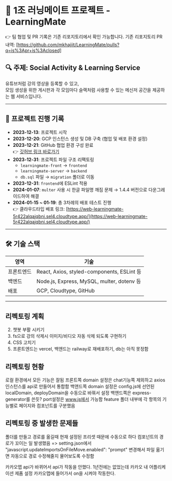 # 🧠 1조 러닝메이트 프로젝트 - LearningMate

👉 팀 협업 및 PR 기록은 기존 리포지토리에서 확인 가능합니다.
기존 리포지토리 PR 내역: [https://github.com/mkhajiit/LearningMate/pulls?q=is%3Apr+is%3Aclosed]

## 🔍 주제: Social Activity & Learning Service

유튜브처럼 강의 영상을 등록할 수 있고,  
모임 생성을 위한 게시판과 각 모임마다 슬랙처럼 사용할 수 있는 메신저 공간을 제공하는 웹 서비스입니다.

---

## 📆 프로젝트 진행 기록

- **2023-12-13**: 프로젝트 시작
- **2023-12-20**: GCP 인스턴스 생성 및 DB 구축 (협업 및 배포 환경 설정)
- **2023-12-21**: GitHub 협업 환경 구성 완료  
  👉 [깃허브 링크 바로가기](https://github.com/mkhajiit/LearningMate)
- **2023-12-31**: 프로젝트 파일 구조 리팩토링
  - `learningmate-front` → `frontend`
  - `learningmate-server` → `backend`
  - `db.sql` 파일 → `migration` 폴더로 이동
- **2023-12-31**: `frontend`에 ESLint 적용
- **2024-01-07**: `multer` 사용 시 한글 파일명 깨짐 문제 → 1.4.4 버전으로 다운그레이드하여 해결
- **2024-01-15 ~ 01-19**: 총 3차례의 배포 테스트 진행  
  👉 클라우드타입 배포 링크: [https://web-learningmate-5r422alqajqbni.sel4.cloudtype.app/](https://web-learningmate-5r422alqajqbni.sel4.cloudtype.app/)

---

## 🛠 기술 스택

| 영역       | 기술                                       |
| ---------- | ------------------------------------------ |
| 프론트엔드 | React, Axios, styled-components, ESLint 등 |
| 백엔드     | Node.js, Express, MySQL, multer, dotenv 등 |
| 배포       | GCP, Cloudtype, GitHub                     |

---

## 리펙토링 계획

2. 챗봇 부활 시키기
3. fs으로 강의 삭제시 이미지/비디오 자동 삭제 되도록 구현하기
4. CSS 고치기
5. 프론트엔드는 vercel, 백앤드는 railway로 재배포하기, db는 아직 못정함

## 리펙토링 현황

로컬 환경에서 모든 기능은 잘됨
프론트쪽 domain 설정은 chat기능쪽 제외하고 axios 인스턴스를 api로 만들어서 통합함
백앤드쪽 domain 설정은 config.js에 선언된 localDomain, deployDomain을 수동으로 바꿔서 설정
백앤드쪽은 express-generator를 쓴듯? port설정은 www.js에서 가능함
feature 폴더 내부에 각 항목의 기능별로 페이지와 컴포넌트를 구분했음

## 리펙토링 중 발생한 문제들

폴더를 만들고 경로를 옮길때 현재 설정된 프리셋 때문에 수동으로 하다 컴포넌트의 경로가 꼬이는 일 발생했음 => setting.json에서 "javascript.updateImportsOnFileMove.enabled": "prompt" 변경해서 파일 옮기면 자동으로 경로 수정해줄지 물어보도록 수정함

카카오맵 api가 바뀌어서 api가 작동을 안했다. 1년전에는 없었는데 카카오 내 어플리케이션 제품 설정 카카오맵에 들어가서 on을 시켜야 작동한다.
